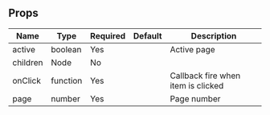 

Props
-----

Name | Type | Required | Default | Description
-----|------|----------|---------|------------
active|boolean|Yes||Active page
children|Node|No||
onClick|function|Yes||Callback fire when item is clicked
page|number|Yes||Page number